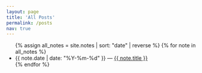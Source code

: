 ```yaml
---
layout: page
title: 'All Posts'
permalink: /posts
nav: true
---
```


<ul>
  {% assign all_notes = site.notes | sort: "date" | reverse %}
  {% for note in all_notes %}
    <li>
      {{ note.date | date: "%Y-%m-%d" }} — <a class="internal-link" href="{{ site.baseurl }}{{ note.url }}">{{ note.title }}</a>
    </li>
  {% endfor %}
</ul>

<style>
  .wrapper {
    max-width: 46em;
  }
</style>
